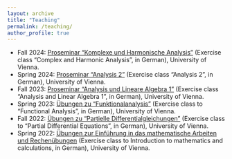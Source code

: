 ```yaml
---
layout: archive
title: "Teaching"
permalink: /teaching/
author_profile: true
---
```


* Fall 2024: [Proseminar “Komplexe und Harmonische Analysis”](https://ufind.univie.ac.at/de/course.html?lv=250019&semester=2024W) (Exercise class “Complex and Harmonic Analysis”, in German), University of Vienna.
* Spring 2024: [Proseminar “Analysis 2”](https://ufind.univie.ac.at/de/course.html?lv=250028&semester=2024S) (Exercise class “Analysis 2”, in German), University of Vienna.
* Fall 2023: [Proseminar “Analysis und Lineare Algebra 1”](https://ufind.univie.ac.at/de/course.html?lv=250012&semester=2023W) (Exercise class “Analysis and Linear Algebra 1”, in German), University of Vienna.
* Spring 2023: [Übungen zu “Funktionalanalysis”](https://ufind.univie.ac.at/de/course.html?lv=250075&semester=2023S) (Exercise class to “Functional Analysis”, in German), University of Vienna.
* Fall 2022: [Übungen zu “Partielle Differentialgleichungen”](https://ufind.univie.ac.at/de/course.html?lv=250010&semester=2022W) (Exercise class to “Partial Differential Equations”, in German), University of Vienna.
* Spring 2022: [Übungen zur Einführung in das mathematische Arbeiten und Rechenübungen](https://ufind.univie.ac.at/de/course.html?lv=250003&semester=2022S) (Exercise class to Introduction to mathematics and calculations, in German), University of Vienna.
